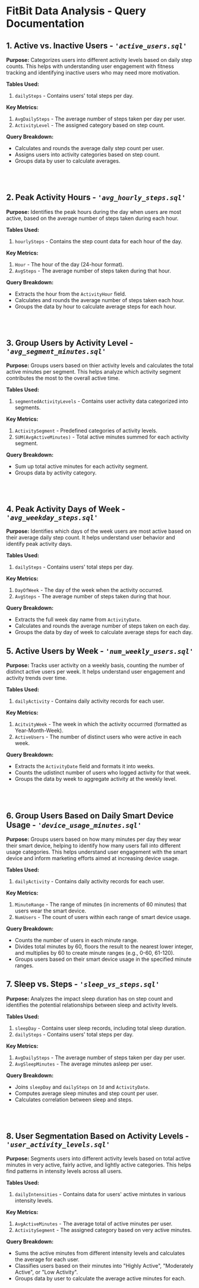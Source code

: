 # FitBit Data Analysis - Query Documentation

## 1. Active vs. Inactive Users - *`'active_users.sql'`*
**Purpose:**
Categorizes users into different activity levels based on daily step counts.
This helps with understanding user engagement with fitness tracking and identifying inactive users who may need more motivation.

**Tables Used:**
1. `dailySteps` - Contains users' total steps per day.
   
**Key Metrics:**
1. `AvgDailySteps` - The average number of steps taken per day per user.
2. `ActivityLevel` - The assigned category based on step count.
  
**Query Breakdown:**
* Calculates and rounds the average daily step count per user.
* Assigns users into activity categories based on step count.
* Groups data by user to calculate averages.
<br/>
<br/>


## 2. Peak Activity Hours - *`'avg_hourly_steps.sql'`*
**Purpose:**
Identifies the peak hours during the day when users are most active, based on the average number of steps taken during each hour.

**Tables Used:**
1. `hourlySteps` - Contains the step count data for each hour of the day.
   
**Key Metrics:**
1. `Hour` - The hour of the day (24-hour format).
2. `AvgSteps` - The average number of steps taken during that hour.
  
**Query Breakdown:**
* Extracts the hour from the `ActivityHour` field.
* Calculates and rounds the average number of steps taken each hour.
* Groups the data by hour to calculate average steps for each hour.
<br/>
<br/>


## 3. Group Users by Activity Level - *`'avg_segment_minutes.sql'`*
**Purpose:**
Groups users based on thier activity levels and calculates the total active minutes per segment. 
This helps analyze which activity segment contributes the most to the overall active time.

**Tables Used:**
1. `segmentedActivityLevels` - Contains user activity data categorized into segments.
   
**Key Metrics:**
1. `ActivitySegment` - Predefined categories of activity levels.
2. `SUM(AvgActiveMinutes)` - Total active minutes summed for each activity segment.
  
**Query Breakdown:**
* Sum up total active minutes for each activity segment.
* Groups data by activity category.
<br/>
<br/>


## 4. Peak Activity Days of Week - *`'avg_weekday_steps.sql'`*
**Purpose:**
Identifies which days of the week users are most active based on their average daily step count.
It helps understand user behavior and identify peak activity days.

**Tables Used:**
1. `dailySteps` - Contains users' total steps per day.
   
**Key Metrics:**
1. `DayOfWeek` - The day of the week when the activity occurred.
2. `AvgSteps` - The average number of steps taken during that hour.
  
**Query Breakdown:**
* Extracts the full week day name from `ActivityDate`.
* Calculates and rounds the average number of steps taken on each day.
* Groups the data by day of week to calculate average steps for each day.


## 5. Active Users by Week - *`'num_weekly_users.sql'`*
**Purpose:**
Tracks user activity on a weekly basis, counting the number of distinct active users per week.
It helps understand user engagement and activity trends over time.

**Tables Used:**
1. `dailyActivity` - Contains daily activity records for each user.
   
**Key Metrics:**
1. `AcitvityWeek` - The week in which the activity occurrred (formatted as Year-Month-Week).
2. `ActiveUsers` - The number of distinct users who were active in each week.

**Query Breakdown:**
* Extracts the `ActivityDate` field and formats it into weeks.
* Counts the udistinct number of users who logged activity for that week.
* Groups the data by week to aggregate activity at the weekly level.
<br/>
<br/>


## 6. Group Users Based on Daily Smart Device Usage - *`'device_usage_minutes.sql'`*
**Purpose:**
Groups users based on how many minutes per day they wear their smart device, helping to identify how many users fall into different usage categories.
This helps understand user engagement with the smart device and inform marketing efforts aimed at increasing device usage.

**Tables Used:**
1. `dailyActivity` - Contains daily activity records for each user.
   
**Key Metrics:**
1. `MinuteRange` - The range of minutes (in increments of 60 minutes) that users wear the smart device.
2. `NumUsers` - The count of users within each range of smart device usage.
  
**Query Breakdown:**
* Counts the number of users in each minute range.
* Divides total minutes by 60, floors the result to the nearest lower integer, and multiplies by 60 to create minute ranges (e.g., 0-60, 61-120).
* Groups users based on their smart device usage in the specified minute ranges.


## 7. Sleep vs. Steps - *`'sleep_vs_steps.sql'`*
**Purpose:**
Analyzes the impact sleep duration has on step count and identifies the potential relationships between sleep and activity levels.

**Tables Used:**
1. `sleepDay` - Contains user sleep records, including total sleep duration.
2. `dailySteps` - Contains users' total steps per day.
   
**Key Metrics:**
1. `AvgDailySteps` - The average number of steps taken per day per user.
2. `AvgSleepMinutes` - The average minutes asleep per user.
  
**Query Breakdown:**
* Joins `sleepDay` and `dailySteps` on `Id` and `ActivityDate`.
* Computes average sleep minutes and step count per user.
* Calculates correlation between sleep and steps.
<br/>
<br/>


## 8. User Segmentation Based on Activity Levels - *`'user_activity_levels.sql'`*
**Purpose:**
Segments users into different activity levels based on total active minutes in very active, fairly active, and lightly active categories.
This helps find patterns in intensity levels across all users.

**Tables Used:**
1. `dailyIntensities` - Contains data for users' active mintutes in various intensity levels.
   
**Key Metrics:**
1. `AvgActiveMinutes` - The average total of active minutes per user.
2. `ActivitySegment` - The assigned category based on very active minutes.
  
**Query Breakdown:**
* Sums the active minutes from different intensity levels and calculates the average for each user.
* Classifies users based on their minutes into "Highly Active", "Moderately Active", or "Low Activity".
* Groups data by user to calculate the average active minutes for each.
<br/>
<br/>



